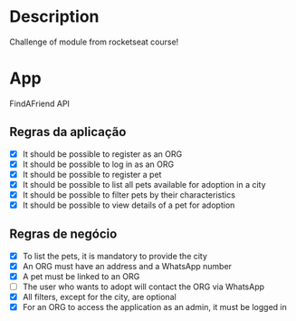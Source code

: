 # Description
Challenge of module from rocketseat course!

# App

FindAFriend API

## Regras da aplicação
- [X] It should be possible to register as an ORG
- [X] It should be possible to log in as an ORG
- [X] It should be possible to register a pet
- [X] It should be possible to list all pets available for adoption in a city
- [X] It should be possible to filter pets by their characteristics
- [X] It should be possible to view details of a pet for adoption

## Regras de negócio

- [X] To list the pets, it is mandatory to provide the city
- [X] An ORG must have an address and a WhatsApp number
- [X] A pet must be linked to an ORG
- [ ] The user who wants to adopt will contact the ORG via WhatsApp
- [X] All filters, except for the city, are optional
- [X] For an ORG to access the application as an admin, it must be logged in

